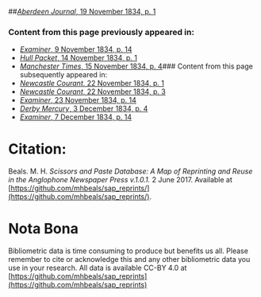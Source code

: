##[*Aberdeen Journal*, 19 November 1834, p. 1](https://mhbeals.github.io/sap_html/Aberdeen-Journal/Aberdeen-Journal-19-November-1834-p-1)

### Content from this page previously appeared in:
+ [*Examiner*, 9 November 1834, p. 14](https://mhbeals.github.io/sap_html/Examiner/Examiner-9-November-1834-p-14)
+ [*Hull Packet*, 14 November 1834, p. 1](https://mhbeals.github.io/sap_html/Hull-Packet/Hull-Packet-14-November-1834-p-1)
+ [*Manchester Times*, 15 November 1834, p. 4](https://mhbeals.github.io/sap_html/Manchester-Times/Manchester-Times-15-November-1834-p-4)### Content from this page subsequently appeared in:
+ [*Newcastle Courant*, 22 November 1834, p. 1](https://mhbeals.github.io/sap_html/Newcastle-Courant/Newcastle-Courant-22-November-1834-p-1)
+ [*Newcastle Courant*, 22 November 1834, p. 3](https://mhbeals.github.io/sap_html/Newcastle-Courant/Newcastle-Courant-22-November-1834-p-3)
+ [*Examiner*, 23 November 1834, p. 14](https://mhbeals.github.io/sap_html/Examiner/Examiner-23-November-1834-p-14)
+ [*Derby Mercury*, 3 December 1834, p. 4](https://mhbeals.github.io/sap_html/Derby-Mercury/Derby-Mercury-3-December-1834-p-4)
+ [*Examiner*, 7 December 1834, p. 14](https://mhbeals.github.io/sap_html/Examiner/Examiner-7-December-1834-p-14)
                    
# Citation: 

Beals. M. H. *Scissors and Paste Database: A Map of Reprinting and Reuse in the Anglophone Newspaper Press v.1.0.1.* 2 June 2017. Available at [https://github.com/mhbeals/sap_reprints/](https://github.com/mhbeals/sap_reprints/). 
                    
# Nota Bona

Bibliometric data is time consuming to produce but benefits us all. Please remember to cite or acknowledge this and any other bibliometric data you use in your research. All data is available CC-BY 4.0 at [https://github.com/mhbeals/sap_reprints](https://github.com/mhbeals/sap_reprints)